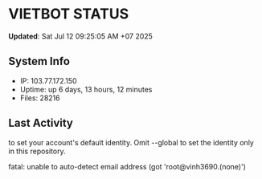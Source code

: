 # VIETBOT STATUS
**Updated**: Sat Jul 12 09:25:05 AM +07 2025

## System Info
- IP: 103.77.172.150
- Uptime: up 6 days, 13 hours, 12 minutes
- Files: 28216

## Last Activity

to set your account's default identity.
Omit --global to set the identity only in this repository.

fatal: unable to auto-detect email address (got 'root@vinh3690.(none)')
